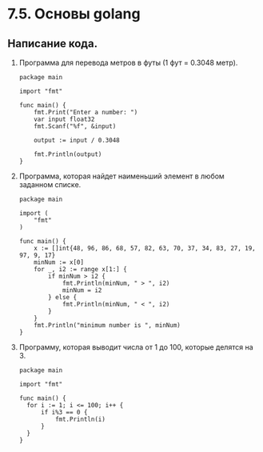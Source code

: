 # 7.5. Основы golang  

## Написание кода.  

   1. Программа для перевода метров в футы (1 фут = 0.3048 метр).  
      ```
      package main
      
      import "fmt"
      
      func main() {
          fmt.Print("Enter a number: ")
          var input float32
          fmt.Scanf("%f", &input)
      
          output := input / 0.3048
      
          fmt.Println(output)
      }
      ```
   2. Программа, которая найдет наименьший элемент в любом заданном списке.  
      ```
      package main
      
      import (
          "fmt"
      )
      
      func main() {
          x := []int{48, 96, 86, 68, 57, 82, 63, 70, 37, 34, 83, 27, 19, 97, 9, 17}
          minNum := x[0]
          for _, i2 := range x[1:] {
              if minNum > i2 {
                  fmt.Println(minNum, " > ", i2)
                  minNum = i2
              } else {
                  fmt.Println(minNum, " < ", i2)
              }
          }
          fmt.Println("minimum number is ", minNum)
      }
      ```
   3. Программу, которая выводит числа от 1 до 100, которые делятся на 3.  
      ```
      package main
      
      import "fmt"
      
      func main() {
      	for i := 1; i <= 100; i++ {
      		if i%3 == 0 {
      			fmt.Println(i)
      		}
      	}
      }
      ```
      
